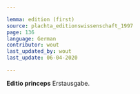 ```yaml
---

lemma: edition (first)
source: plachta_editionswissenschaft_1997
page: 136
language: German
contributor: wout
last_updated_by: wout
last_update: 06-04-2020

---
```


**Editio princeps** Erstausgabe.
